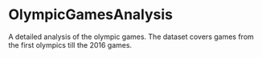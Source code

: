# OlympicGamesAnalysis
A detailed analysis of the olympic games. The dataset covers games from the first olympics till the 2016 games.
